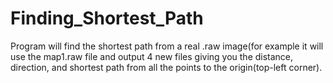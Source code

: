 # Finding_Shortest_Path
Program will find the shortest path from a real .raw image(for example it will use the map1.raw file and output 4 new files giving you the distance, direction, and shortest path from all the points to the origin(top-left corner).
